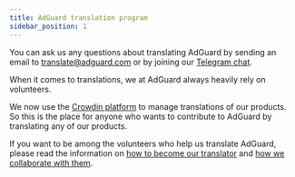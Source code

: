 ```yaml
---
title: AdGuard translation program
sidebar_position: 1
---
```


You can ask us any questions about translating AdGuard by sending an email to [translate@adguard.com](mailto:translate@adguard.com) or by joining our [Telegram chat](https://t.me/joinchat/UVYTLcHbr8JmOGIy).

When it comes to translations, we at AdGuard always heavily rely on volunteers.

We now use the [Crowdin platform](https://crowdin.com/) to manage translations of our products. So this is the place for anyone who wants to contribute to AdGuard by translating any of our products.

If you want to be among the volunteers who help us translate AdGuard, please read the information on [how to become our translator](../become-translator) and [how we collaborate with them](../rewards).
